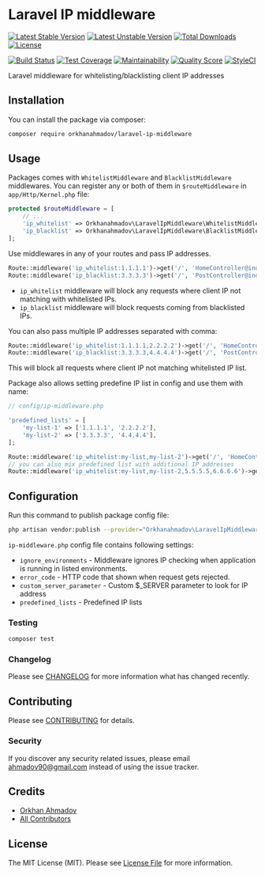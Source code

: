 # Laravel IP middleware

[![Latest Stable Version](https://poser.pugx.org/orkhanahmadov/laravel-ip-middleware/v/stable)](https://packagist.org/packages/orkhanahmadov/laravel-ip-middleware)
[![Latest Unstable Version](https://poser.pugx.org/orkhanahmadov/laravel-ip-middleware/v/unstable)](https://packagist.org/packages/orkhanahmadov/laravel-ip-middleware)
[![Total Downloads](https://img.shields.io/packagist/dt/orkhanahmadov/laravel-ip-middleware)](https://packagist.org/packages/orkhanahmadov/laravel-ip-middleware)
[![License](https://img.shields.io/github/license/orkhanahmadov/laravel-ip-middleware.svg)](https://github.com/orkhanahmadov/laravel-ip-middleware/blob/master/LICENSE.md)

[![Build Status](https://img.shields.io/travis/orkhanahmadov/laravel-ip-middleware.svg)](https://travis-ci.org/orkhanahmadov/laravel-ip-middleware)
[![Test Coverage](https://api.codeclimate.com/v1/badges/57f7522d9788782e3246/test_coverage)](https://codeclimate.com/github/orkhanahmadov/laravel-ip-middleware/test_coverage)
[![Maintainability](https://api.codeclimate.com/v1/badges/57f7522d9788782e3246/maintainability)](https://codeclimate.com/github/orkhanahmadov/laravel-ip-middleware/maintainability)
[![Quality Score](https://img.shields.io/scrutinizer/g/orkhanahmadov/laravel-ip-middleware.svg)](https://scrutinizer-ci.com/g/orkhanahmadov/laravel-ip-middleware)
[![StyleCI](https://github.styleci.io/repos/209357635/shield?branch=master)](https://github.styleci.io/repos/209357635)

Laravel middleware for whitelisting/blacklisting client IP addresses

## Installation

You can install the package via composer:

```bash
composer require orkhanahmadov/laravel-ip-middleware
```

## Usage

Packages comes with `WhitelistMiddleware` and `BlacklistMiddleware` middlewares.
You can register any or both of them in `$routeMiddleware` in `app/Http/Kernel.php` file:

```php
protected $routeMiddleware = [
    // ...
    'ip_whitelist' => Orkhanahmadov\LaravelIpMiddleware\WhitelistMiddleware::class,
    'ip_blacklist' => Orkhanahmadov\LaravelIpMiddleware\BlacklistMiddleware::class,
];
```

Use middlewares in any of your routes and pass IP addresses.

```php
Route::middleware('ip_whitelist:1.1.1.1')->get('/', 'HomeController@index');
Route::middleware('ip_blacklist:3.3.3.3')->get('/', 'PostController@index');
```

* `ip_whitelist` middleware will block any requests where client IP not matching with whitelisted IPs.
* `ip_blacklist` middleware will block requests coming from blacklisted IPs.

You can also pass multiple IP addresses separated with comma:

```php
Route::middleware('ip_whitelist:1.1.1.1,2.2.2.2')->get('/', 'HomeController@index');
Route::middleware('ip_blacklist:3.3.3.3,4.4.4.4')->get('/', 'PostController@index');
```

This will block all requests where client IP not matching whitelisted IP list.

Package also allows setting predefine IP list in config and use them with name:

```php
// config/ip-middleware.php

'predefined_lists' = [
    'my-list-1' => ['1.1.1.1', '2.2.2.2'],
    'my-list-2' => ['3.3.3.3', '4.4.4.4'],
];
```

```php
Route::middleware('ip_whitelist:my-list,my-list-2')->get('/', 'HomeController@index');
// you can also mix predefined list with additional IP addresses
Route::middleware('ip_whitelist:my-list,my-list-2,5.5.5.5,6.6.6.6')->get('/', 'PostController@index');
```

## Configuration

Run this command to publish package config file:

```bash
php artisan vendor:publish --provider="Orkhanahmadov\LaravelIpMiddleware\LaravelIpMiddlewareServiceProvider"
```

`ip-middleware.php` config file contains following settings:

* `ignore_environments` - Middleware ignores IP checking when application is running in listed environments.
* `error_code` - HTTP code that shown when request gets rejected.
* `custom_server_parameter` - Custom $_SERVER parameter to look for IP address
* `predefined_lists` - Predefined IP lists

### Testing

``` bash
composer test
```

### Changelog

Please see [CHANGELOG](CHANGELOG.md) for more information what has changed recently.

## Contributing

Please see [CONTRIBUTING](CONTRIBUTING.md) for details.

### Security

If you discover any security related issues, please email ahmadov90@gmail.com instead of using the issue tracker.

## Credits

- [Orkhan Ahmadov](https://github.com/orkhanahmadov)
- [All Contributors](../../contributors)

## License

The MIT License (MIT). Please see [License File](LICENSE.md) for more information.
